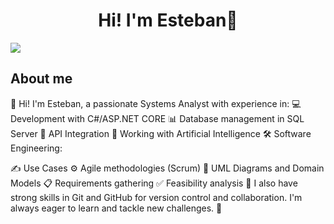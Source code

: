 <div align="center">
<h1 align="center">Hi! I'm Esteban👋</h1>
</div>
<img src="[https://imgur.com/OcLTH9X](https://imgur.com/OcLTH9X)">



## About me

👋 Hi! I'm Esteban, a passionate Systems Analyst with experience in:
💻 Development with C#/ASP.NET CORE
📊 Database management in SQL Server
🔗 API Integration
🤖 Working with Artificial Intelligence
🛠️ Software Engineering:

✍️ Use Cases
⚙️ Agile methodologies (Scrum)
📐 UML Diagrams and Domain Models
📋 Requirements gathering
✅ Feasibility analysis
🌟 I also have strong skills in Git and GitHub for version control and collaboration.
I'm always eager to learn and tackle new challenges. 🚀
<br>


